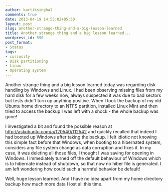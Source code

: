 ```yaml
---
author: kartiksinghal
comments: true
date: 2013-04-19 14:55:02+05:30
layout: post
slug: another-strange-thing-and-a-big-lesson-learned
title: Another strange thing and a big lesson learned...
wordpress_id: 590
post_format:
- Status
tags:
- curiosity
- Disk partitioning
- Linux
- Operating system
---
```


Another strange thing and a big lesson learned today was regarding disk handling by Windows and Linux. I had been observing missing files from my hard disk for a few weeks now, always suspected it was due to bad sectors but tests didn't turn up anything positive. When I took the backup of my old Ubuntu home directory to an NTFS partition, installed Linux Mint and then tried to access the backup I was left with a shock - the whole backup was gone!

I investigated a bit and found the possible reason at http://askubuntu.com/a/120540/112542 and quickly recalled that indeed I had booted up Windows after taking the backup. I felt idiotic not knowing this simple fact before that Windows, when booting to a hibernated system, considers any file system change as data corruption and fixes it. In my case, it was deleting all those files, I thought I was saving for opening in Windows. I immediately turned off the default behaviour of Windows which is to hibernate instead of shutdown, so that now no hiber file is generated. I am left wondering how could such a harmful behavior be default!

Well, huge lesson learned. And I have no idea apart from my home directory backup how much more data I lost all this time.
